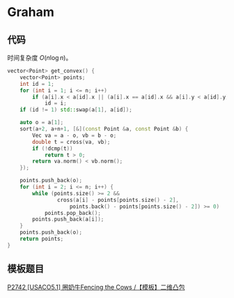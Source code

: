 # Graham

## 代码

时间复杂度 $O(n \log n)$。

```cpp
vector<Point> get_convex() {
    vector<Point> points;
    int id = 1;
    for (int i = 1; i <= n; i++)
        if (a[i].x < a[id].x || (a[i].x == a[id].x && a[i].y < a[id].y))
            id = i;
    if (id != 1) std::swap(a[1], a[id]);

    auto o = a[1];
    sort(a+2, a+n+1, [&](const Point &a, const Point &b) {
        Vec va = a - o, vb = b - o;
        double t = cross(va, vb);
        if (!dcmp(t))
            return t > 0;
        return va.norm() < vb.norm();
    });

    points.push_back(o);
    for (int i = 2; i <= n; i++) {
        while (points.size() >= 2 &&
                cross(a[i] - points[points.size() - 2],
                    points.back() - points[points.size() - 2]) >= 0)
            points.pop_back();
        points.push_back(a[i]);
    }
    points.push_back(o);
    return points;
}
```

## 模板题目

[P2742 [USACO5.1] 圈奶牛Fencing the Cows /【模板】二维凸包](https://www.luogu.com.cn/problem/P2742)